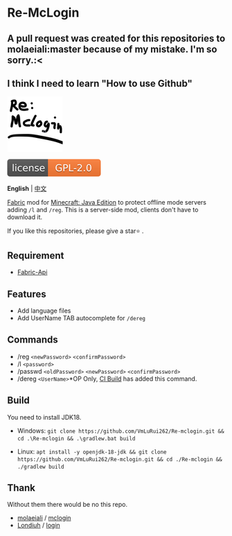 # Re-McLogin

## A pull request was created for this repositories to molaeiali:master because of my mistake. I'm so sorry.:<
## I think I need to learn "How to use Github"

![Re-McLogin_ICON](https://raw.githubusercontent.com/VmLuRui262/Re-mclogin/master/src/main/resources/assets/remclogin/icon.png)

[![LICENSE](https://raw.githubusercontent.com/VmLuRui262/Re-mclogin/master/svg/LICENSE.svg)](https://raw.githubusercontent.com/VmLuRui262/Re-mclogin/master/LICENSE)

**English** | [中文](https://github.com/VmLuRui262/Re-mclogin/blob/master/README_cn.md)

[Fabric](https://fabricmc.net/) mod for [Minecraft: Java Edition](https://www.minecraft.net/) to protect offline mode servers adding `/l` and `/reg`. This is a server-side mod, clients don't have to download it.

If you like this repositories, please give a star⭐️ .

##  Requirement

- [Fabric-Api](https://minecraft.curseforge.com/projects/fabric/)

## Features
- Add language files
- Add UserName TAB autocomplete for `/dereg`
## Commands
- /reg `<newPassword>` `<confirmPassword>`
- /l `<password>`
- /passwd `<oldPassword>` `<newPassword>` `<confirmPassword>`
- /dereg `<UserName>`*OP Only, [CI Build](https://github.com/VmLuRui262/Re-mclogin/releases/tag/CI-2.0.0) has added this command.
## Build
You need to install JDK18.

- Windows: `git clone https://github.com/VmLuRui262/Re-mclogin.git && cd .\Re-mclogin && .\gradlew.bat build`

- Linux: `apt install -y openjdk-18-jdk && git clone https://github.com/VmLuRui262/Re-mclogin.git && cd ./Re-mclogin && ./gradlew build`
## Thank
Without them there would be no  this repo.

- [molaeiali](https://github.com/molaeiali) / [mclogin](https://github.com/molaeiali/mclogin)
- [Londiuh](https://github.com/Londiuh) / [login](https://github.com/Londiuh/login)
